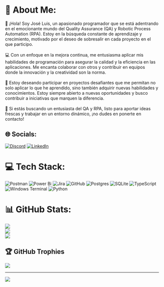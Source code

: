 # 💫 About Me:
👋 ¡Hola! Soy José Luis, un apasionado programador que se está adentrando en el emocionante mundo del Quality Assurance (QA) y Robotic Process Automation (RPA). Estoy en la búsqueda constante de aprendizaje y crecimiento, motivado por el deseo de sobresalir en cada proyecto en el que participo.<br><br>💻 Con un enfoque en la mejora continua, me entusiasma aplicar mis habilidades de programación para asegurar la calidad y la eficiencia en las aplicaciones. Me encanta colaborar con otros y contribuir en equipos donde la innovación y la creatividad son la norma.<br><br>🚀 Estoy deseando participar en proyectos desafiantes que me permitan no solo aplicar lo que he aprendido, sino también adquirir nuevas habilidades y conocimientos. Estoy siempre abierto a nuevas oportunidades y busco contribuir a iniciativas que marquen la diferencia.<br><br>🌟 Si estás buscando un entusiasta del QA y RPA, listo para aportar ideas frescas y trabajar en un entorno dinámico, ¡no dudes en ponerte en contacto!


## 🌐 Socials:
[![Discord](https://img.shields.io/badge/Discord-%237289DA.svg?logo=discord&logoColor=white)](https://discord.gg/perezjo_) [![LinkedIn](https://img.shields.io/badge/LinkedIn-%230077B5.svg?logo=linkedin&logoColor=white)](https://linkedin.com/in/www.linkedin.com/in/perez14joséluis) 

# 💻 Tech Stack:
![Postman](https://img.shields.io/badge/Postman-FF6C37?style=for-the-badge&logo=postman&logoColor=white) ![Power Bi](https://img.shields.io/badge/power_bi-F2C811?style=for-the-badge&logo=powerbi&logoColor=black) ![Jira](https://img.shields.io/badge/jira-%230A0FFF.svg?style=for-the-badge&logo=jira&logoColor=white) ![GitHub](https://img.shields.io/badge/github-%23121011.svg?style=for-the-badge&logo=github&logoColor=white) ![Postgres](https://img.shields.io/badge/postgres-%23316192.svg?style=for-the-badge&logo=postgresql&logoColor=white) ![SQLite](https://img.shields.io/badge/sqlite-%2307405e.svg?style=for-the-badge&logo=sqlite&logoColor=white) ![TypeScript](https://img.shields.io/badge/typescript-%23007ACC.svg?style=for-the-badge&logo=typescript&logoColor=white) ![Windows Terminal](https://img.shields.io/badge/Windows%20Terminal-%234D4D4D.svg?style=for-the-badge&logo=windows-terminal&logoColor=white) ![Python](https://img.shields.io/badge/python-3670A0?style=for-the-badge&logo=python&logoColor=ffdd54)
# 📊 GitHub Stats:
![](https://github-readme-stats.vercel.app/api?username=Jperezj12&theme=radical&hide_border=false&include_all_commits=false&count_private=false)<br/>
![](https://github-readme-streak-stats.herokuapp.com/?user=Jperezj12&theme=radical&hide_border=false)<br/>
![](https://github-readme-stats.vercel.app/api/top-langs/?username=Jperezj12&theme=radical&hide_border=false&include_all_commits=false&count_private=false&layout=compact)

## 🏆 GitHub Trophies
![](https://github-profile-trophy.vercel.app/?username=Jperezj12&theme=radical&no-frame=false&no-bg=true&margin-w=4)

---
[![](https://visitcount.itsvg.in/api?id=Jperezj12&icon=0&color=0)](https://visitcount.itsvg.in)

<!-- Proudly created with GPRM ( https://gprm.itsvg.in ) -->
